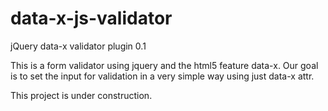 data-x-js-validator
===================

jQuery data-x validator plugin 0.1


This is a form validator using jquery and the html5 feature data-x.
Our goal is to set the input for validation in a very simple way using just data-x attr.

This project is under construction.